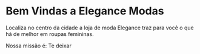 <H1> Bem Vindas a Elegance Modas</h1>

<p> Localiza no centro da cidade a loja de moda Elegance traz para você o que há de melhor em roupas femininas.</p>

Nossa missão é: Te deixar 
